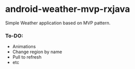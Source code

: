 # android-weather-mvp-rxjava

Simple Weather application based on MVP pattern.

### To-DO:
* Animations
* Change region by name
* Pull to refresh
* etc
